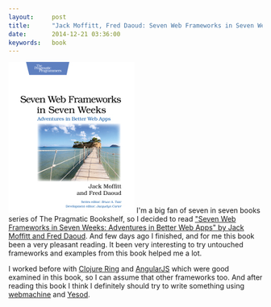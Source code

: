 ```yaml
---
layout:     post
title:      "Jack Moffitt, Fred Daoud: Seven Web Frameworks in Seven Weeks"
date:       2014-12-21 03:36:00
keywords:   book
---
```


![book cover white](/assets/7web_book.jpg) I'm a big fan of seven in seven books series
of The Pragmatic Bookshelf, so I decided to read
["Seven Web Frameworks in Seven Weeks: Adventures in Better Web Apps" by Jack Moffitt and Fred Daoud](https://pragprog.com/book/7web/seven-web-frameworks-in-seven-weeks).
And few days ago I finished, and for me this book been a very pleasant reading. It been very interesting to try
untouched frameworks and examples from this book helped me a lot.

I worked before with [Clojure Ring](https://github.com/ring-clojure/ring)
and [AngularJS](https://angularjs.org/) which were good examined in this book, so I can assume that
other frameworks too. And after reading this book I think I definitely should try to write
something using [webmachine](https://github.com/basho/webmachine) and [Yesod](http://www.yesodweb.com/).
